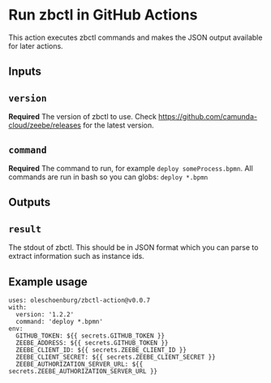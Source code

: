 # Run zbctl in GitHub Actions

This action executes zbctl commands and makes the JSON output available for later actions.

## Inputs

## `version`

**Required** The version of zbctl to use. Check https://github.com/camunda-cloud/zeebe/releases for the latest version.

## `command`

**Required** The command to run, for example `deploy someProcess.bpmn`. All commands are run in bash so you can globs: `deploy *.bpmn`

## Outputs

## `result`

The stdout of zbctl. This should be in JSON format which you can parse to extract information such as instance ids.

## Example usage

```
uses: oleschoenburg/zbctl-action@v0.0.7
with:
  version: '1.2.2'
  command: 'deploy *.bpmn'
env:
  GITHUB_TOKEN: ${{ secrets.GITHUB_TOKEN }}
  ZEEBE_ADDRESS: ${{ secrets.GITHUB_TOKEN }}
  ZEEBE_CLIENT_ID: ${{ secrets.ZEEBE_CLIENT_ID }}
  ZEEBE_CLIENT_SECRET: ${{ secrets.ZEEBE_CLIENT_SECRET }}
  ZEEBE_AUTHORIZATION_SERVER_URL: ${{ secrets.ZEEBE_AUTHORIZATION_SERVER_URL }}
```
